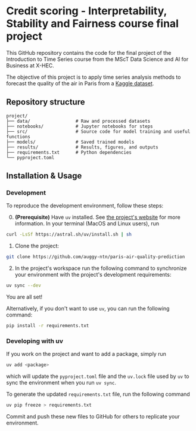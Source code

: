 # Credit scoring - Interpretability, Stability and Fairness course final project

This GitHub repository contains the code for the final project of the Introduction to Time Series course from the MScT Data Science and AI for Business at X-HEC.

The objective of this project is to apply time series analysis methods to forecast the quality of the air in Paris from a [Kaggle dataset](https://www.kaggle.com/competitions/x-hec-ts-2025-26-predicting-air-quality-in-paris).

## Repository structure
```
project/
├── data/                 # Raw and processed datasets
├── notebooks/            # Jupyter notebooks for steps
├── src/                  # Source code for model training and useful functions
├── models/               # Saved trained models
├── results/              # Results, figures, and outputs
├── requirements.txt      # Python dependencies
└── pyproject.toml
```



## Installation & Usage

### Development
To reproduce the development environment, follow these steps:

0. **(Prerequisite)** Have ```uv``` installed. See [the project's website](https://docs.astral.sh/uv/) for more information. In your terminal (MacOS and Linux users), run 
```zsh
curl -LsSf https://astral.sh/uv/install.sh | sh
```

1. Clone the project:
```zsh
git clone https://github.com/auggy-ntn/paris-air-quality-prediction
```

2. In the project's workspace run the following command to synchronize your environment with the project's development requirements:
```zsh
uv sync --dev
```
You are all set!

Alternatively, if you don't want to use ```uv```, you can run the following command:
```zsh
pip install -r requirements.txt
```

### Developing with uv

If you work on the project and want to add a package, simply run
```zsh
uv add <package>
``` 
which will update the ```pyproject.toml``` file and the ```uv.lock``` file used by ```uv``` to sync the environment when you run ```uv sync```.

To generate the updated ```requirements.txt``` file, run the following command
```zsh
uv pip freeze > requirements.txt
```

Commit and push these new files to GitHub for others to replicate your environment.